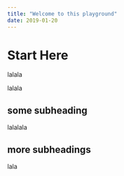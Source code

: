 ```yaml
---
title: "Welcome to this playground"
date: 2019-01-20
---
```


# Start Here

lalala

lalala

## some  subheading

lalalala

## more subheadings

lala
